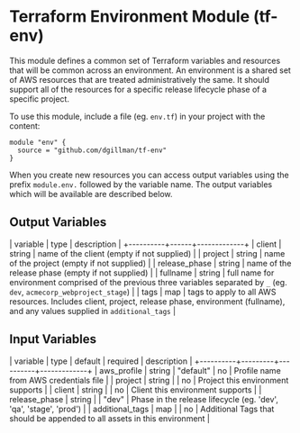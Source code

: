 # Terraform Environment Module (tf-env)

This module defines a common set of Terraform variables and resources that will be common across an environment. An environment is a shared set of AWS resources that are treated administratively the same. It should support all of the resources for a specific release lifecycle phase of a specific project.

To use this module, include a file (eg. `env.tf`) in your project
with the content:
```
module "env" {
  source = "github.com/dgillman/tf-env"
}
```

When you create new resources you can access output variables using the prefix `module.env.` followed by the variable name. The output variables which will be available are described below.

## Output Variables

| variable | type | description |
+----------+------+-------------+
| client | string | name of the client (empty if not supplied) |
| project | string | name of the project (empty if not supplied) |
| release_phase | string | name of the release phase (empty if not supplied) |
| fullname | string | full name for environment comprised of the previous three variables separated by `_` (eg. `dev`, `acmecorp_webproject_stage`) |
| tags | map | tags to apply to all AWS resources. Includes client, project, release phase, environment (fullname), and any values supplied in `additional_tags` |

## Input Variables

| variable | type | default | required | description |
+----------+---------+----------+-------------+
| aws_profile | string | "default" | no | Profile name from AWS credentials file |
| project | string | | no | Project this environment supports |
| client | string | | no | Client this environment supports |
| release_phase | string | | "dev" | Phase in the release lifecycle (eg. 'dev', 'qa', 'stage', 'prod') |
| additional_tags | map | | no | Additional Tags that should be appended to all assets in this environment |
